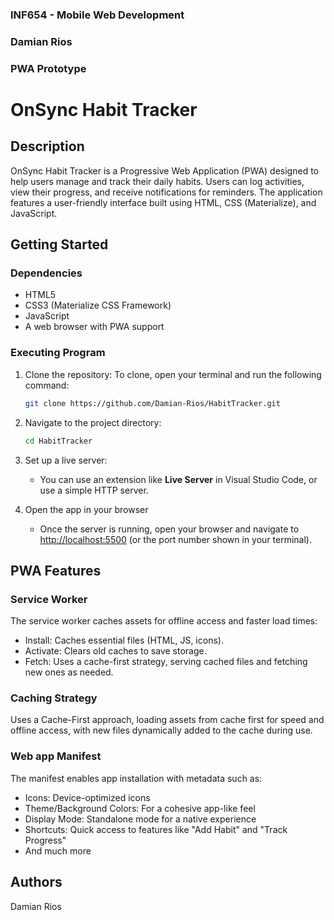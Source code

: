 ### INF654 - Mobile Web Development
### Damian Rios
### PWA Prototype


# OnSync Habit Tracker

## Description
OnSync Habit Tracker is a Progressive Web Application (PWA) designed to help users manage and track their daily habits. Users can log activities, view their progress, and receive notifications for reminders. The application features a user-friendly interface built using HTML, CSS (Materialize), and JavaScript.


## Getting Started

### Dependencies
- HTML5
- CSS3 (Materialize CSS Framework)
- JavaScript
- A web browser with PWA support

### Executing Program
1. Clone the repository: To clone, open your terminal and run the following command:

   ```bash
   git clone https://github.com/Damian-Rios/HabitTracker.git

2. Navigate to the project directory:

   ```bash
   cd HabitTracker

3. Set up a live server:
   * You can use an extension like **Live Server** in Visual Studio
   Code, or use a simple HTTP server.

4. Open the app in your browser
   * Once the server is running, open your browser and navigate to [http://localhost:5500](http://localhost:5500) (or the port number shown in your terminal).


## PWA Features
### Service Worker
The service worker caches assets for offline access and faster load times:
- Install: Caches essential files (HTML, JS, icons).
- Activate: Clears old caches to save storage.
- Fetch: Uses a cache-first strategy, serving cached files and fetching new ones as needed.

### Caching Strategy
Uses a Cache-First approach, loading assets from cache first for speed and offline access, with new files dynamically added to the cache during use.

### Web app Manifest
The manifest enables app installation with metadata such as:
- Icons: Device-optimized icons
- Theme/Background Colors: For a cohesive app-like feel
- Display Mode: Standalone mode for a native experience
- Shortcuts: Quick access to features like "Add Habit" and "Track Progress"
- And much more


## Authors

Damian Rios
